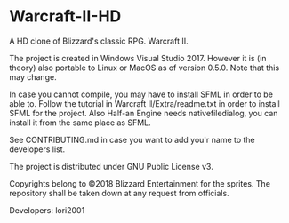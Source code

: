 # Warcraft-II-HD
A HD clone of Blizzard's classic RPG. Warcraft II.

The project is created in Windows Visual Studio 2017. However it is (in theory) also portable to Linux or MacOS as of version 0.5.0. Note that this may change.

In case you cannot compile, you may have to install SFML in order to be able to. Follow the tutorial in Warcraft II/Extra/readme.txt in order to install SFML for the project.
Also Half-an Engine needs nativefiledialog, you can install it from the same place as SFML.

See CONTRIBUTING.md in case you want to add you'r name to the developers list.

The project is distributed under GNU Public License v3.

Copyrights belong to ©2018 Blizzard Entertainment for the sprites. The repository shall be taken down at any request from officials.

Developers: lori2001

